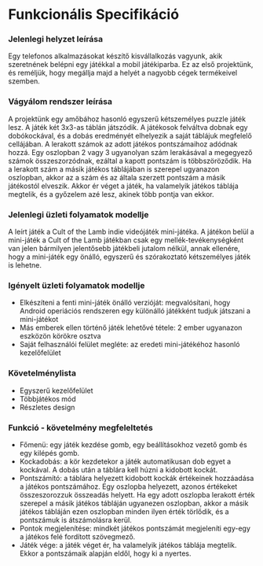 # Funkcionális Specifikáció

### Jelenlegi helyzet leírása
Egy telefonos alkalmazásokat készítő kisvállalkozás vagyunk, akik szeretnének belépni egy játékkal a mobil játékiparba.
Ez az első projektünk, és reméljük, hogy megállja majd a helyét a nagyobb cégek termékeivel szemben.

### Vágyálom rendszer leírása
A projektünk egy amőbához hasonló egyszerű kétszemélyes puzzle játék lesz.
A játék két 3x3-as táblán játszódik. A játékosok felváltva dobnak egy dobókockával, és a dobás eredményét
elhelyezik a saját táblájuk megfelelő cellájában. A lerakott számok az adott játékos pontszámaihoz adódnak hozzá.
Egy oszlopban 2 vagy 3 ugyanolyan szám lerakásával a megegyező számok összeszorzódnak, ezáltal a kapott pontszám is többszöröződik.
Ha a lerakott szám a másik játékos táblájában is szerepel ugyanazon oszlopban, akkor az a szám és az általa szerzett pontszám a másik játékostól elveszik.
Akkor ér véget a játék, ha valamelyik játékos táblája megtelik, és a győzelem azé lesz, akinek több pontja van ekkor.

### Jelenlegi üzleti folyamatok modellje
A leírt játék a Cult of the Lamb indie videójáték mini-játéka. A játékon belül a mini-játék a Cult of the Lamb játékban
csak egy mellék-tevékenységként van jelen bármilyen jelentősebb játékbeli jutalom nélkül, annak ellenére, hogy a mini-játék
egy önálló, egyszerű és szórakoztató kétszemélyes játék is lehetne.

### Igényelt üzleti folyamatok modellje
- Elkészíteni a fenti mini-játék önálló verzióját: megvalósítani, hogy Android operiációs rendszeren egy különálló játékként tudjuk játszani
a mini-játékot
- Más emberek ellen történő játék lehetővé tétele: 2 ember ugyanazon eszközön körökre osztva 
- Saját felhasználói felület megléte: az eredeti mini-játékéhoz hasonló kezelőfelület

### Követelménylista
- Egyszerű kezelőfelület
- Többjátékos mód
- Részletes design

### Funkció - követelmény megfeleltetés
- Főmenü: egy játék kezdése gomb, egy beállításokhoz vezető gomb és egy kilépés gomb.
- Kockadobás: a kör kezdetekor a játék automatikusan dob egyet a kockával. A dobás után a táblára kell húzni a kidobott kockát.
- Pontszámító: a táblára helyezett kidobott kockák értékeinek hozzáadása a játékos pontszámához. Egy oszlopba helyezett,
azonos értékeket összeszorozzuk összeadás helyett. Ha egy adott oszlopba lerakott érték szerepel a másik játékos tábláján ugyanezen oszlopban,
akkor a másik játékos tábláján ezen oszlopban minden ilyen érték törlődik, és a pontszámuk is átszámolásra kerül.
- Pontok megjelenítése: mindkét játékos pontszámát megjeleníti egy-egy a játékos felé fordított szövegmező.
- Játék vége: a játék véget ér, ha valamelyik játékos táblája megtelik. Ekkor a pontszámaik alapján eldől, hogy ki a nyertes.
